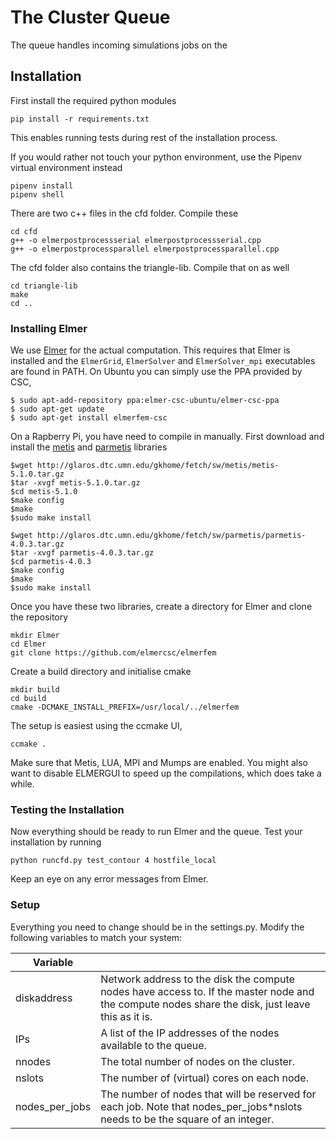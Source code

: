 
# The Cluster Queue

The queue handles incoming simulations jobs on the 


## Installation

First install the required python modules
```
pip install -r requirements.txt
```
This enables running tests during rest of the installation process.

If you would rather not touch your python environment, use the Pipenv virtual environment instead
```
pipenv install
pipenv shell
```

There are two c++ files in the cfd folder. Compile these
```
cd cfd
g++ -o elmerpostprocessserial elmerpostprocessserial.cpp
g++ -o elmerpostprocessparallel elmerpostprocessparallel.cpp
```
The cfd folder also contains the triangle-lib.
Compile that on as well
```
cd triangle-lib
make
cd ..
```

### Installing Elmer

We use [Elmer](https://www.csc.fi/web/elmer) for the actual computation.
This requires that Elmer is installed and the ```ElmerGrid```,
```ElmerSolver``` and ```ElmerSolver_mpi``` executables are found in PATH.
On Ubuntu you can simply use the PPA provided by CSC,
```
$ sudo apt-add-repository ppa:elmer-csc-ubuntu/elmer-csc-ppa
$ sudo apt-get update
$ sudo apt-get install elmerfem-csc
```

On a Rapberry Pi, you have need to compile in manually. First download and
install the [metis](http://glaros.dtc.umn.edu/gkhome/metis/metis/overview) and [parmetis](http://glaros.dtc.umn.edu/gkhome/metis/parmetis/overview) libraries
```
$wget http://glaros.dtc.umn.edu/gkhome/fetch/sw/metis/metis-5.1.0.tar.gz
$tar -xvgf metis-5.1.0.tar.gz
$cd metis-5.1.0
$make config
$make
$sudo make install
```
```
$wget http://glaros.dtc.umn.edu/gkhome/fetch/sw/parmetis/parmetis-4.0.3.tar.gz
$tar -xvgf parmetis-4.0.3.tar.gz
$cd parmetis-4.0.3
$make config
$make
$sudo make install
```

Once you have these two libraries, create a
directory for Elmer and clone the repository
```
mkdir Elmer
cd Elmer
git clone https://github.com/elmercsc/elmerfem
```
Create a build directory and initialise cmake
```
mkdir build
cd build
cmake -DCMAKE_INSTALL_PREFIX=/usr/local/../elmerfem
```
The setup is easiest using the ccmake UI,
```
ccmake .
```
Make sure that Metis, LUA, MPI and Mumps are enabled.
You might also want to disable ELMERGUI to speed up the compilations, which does take a while.


### Testing the Installation

Now everything should be ready to run Elmer and the queue.
Test your installation by running
```
python runcfd.py test_contour 4 hostfile_local
```
Keep an eye on any error messages from Elmer.


### Setup

Everything you need to change should be in the settings.py.
Modify the following variables to match your system:

| Variable | |
|-------------|------------------------------|
| diskaddress | Network address to the disk the compute nodes have access to. If the master node and the compute nodes share the disk, just leave this as it is. |
| IPs | A list of the IP addresses of the nodes available to the queue. |
| nnodes | The total number of nodes on the cluster. |
| nslots | The number of (virtual) cores on each node. |
| nodes_per_jobs | The number of nodes that will be reserved for each job. Note that nodes_per_jobs*nslots needs to be the square of an integer. |

